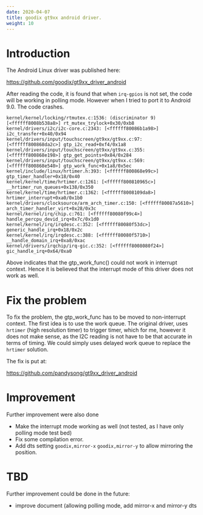 ```yaml
---
date: 2020-04-07
title: goodix gt9xx android driver.
weight: 10
---
```


# Introduction

The Android Linux driver was published here:

https://github.com/goodix/gt9xx_driver_android

After reading the code, it is found that when `irq-gpios` is not set, the code
will be working in polling mode. However when I tried to port it to Android
9.0. The code crashes.


```
kernel/kernel/locking/rtmutex.c:1536: (discriminator 9) [<ffffff8008b538a8>] rt_mutex_trylock+0x30/0xb8
kernel/drivers/i2c/i2c-core.c:2343: [<ffffff80086b1a98>] i2c_transfer+0x40/0x94
kernel/drivers/input/touchscreen/gt9xx/gt9xx.c:97: [<ffffff800868da2c>] gtp_i2c_read+0xf4/0x1a8
kernel/drivers/input/touchscreen/gt9xx/gt9xx.c:355: [<ffffff800868e198>] gtp_get_points+0x84/0x284
kernel/drivers/input/touchscreen/gt9xx/gt9xx.c:569: [<ffffff800868e540>] gtp_work_func+0x1a8/0x5ec
kernel/include/linux/hrtimer.h:393: [<ffffff800868e99c>] gtp_timer_handler+0x18/0x40
kernel/kernel/time/hrtimer.c:1261: [<ffffff800810965c>] __hrtimer_run_queues+0x138/0x350
kernel/kernel/time/hrtimer.c:1362: [<ffffff8008109da8>] hrtimer_interrupt+0xa0/0x1b0
kernel/drivers/clocksource/arm_arch_timer.c:150: [<ffffff80087a5610>] arch_timer_handler_virt+0x28/0x3c
kernel/kernel/irq/chip.c:761: [<ffffff80080f99c4>] handle_percpu_devid_irq+0x7c/0x1d0
kernel/kernel/irq/irqdesc.c:352: [<ffffff80080f53dc>] generic_handle_irq+0x18/0x2c
kernel/kernel/irq/irqdesc.c:388: [<ffffff80080f5710>] __handle_domain_irq+0xa8/0xac
kernel/drivers/irqchip/irq-gic.c:352: [<ffffff8008080f24>] gic_handle_irq+0x64/0xa0

```

Above indicates that the gtp_work_func() could not work in interrupt context.
Hence it is believed that the interrupt mode of this driver does not work as
well.

# Fix the problem

To fix the problem, the gtp_work_func has to be moved to non-interrupt context.
The first idea is to use the work queue. The original driver, uses `hrtimer`
(high resolution timer) to trigger timer, which for me, however it does not
make sense, as the I2C reading is not have to be that accurate in terms of
timing. We could simply uses delayed work queue to replace the `hrtimer`
solution.

The fix is put at:

https://github.com/pandysong/gt9xx_driver_android

# Improvement

Further improvement were also done

- Make the interrupt mode working as well (not tested, as I have only polling
  mode test bed)
- Fix some compilation error.
- Add dts setting `goodix,mirror-x` `goodix,mirror-y` to allow mirroring the
  position.

# TBD

Further improvement could be done in the future:

- improve document (allowing polling mode, add mirror-x and mirror-y dts
